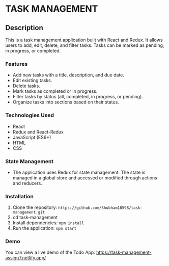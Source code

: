 # TASK MANAGEMENT

## Description

This is a task management application built with React and Redux. It allows users to add, edit, delete, and filter tasks. Tasks can be marked as pending, in progress, or completed.

### Features

- Add new tasks with a title, description, and due date.
- Edit existing tasks.
- Delete tasks.
- Mark tasks as completed or in progress.
- Filter tasks by status (all, completed, in progress, or pending).
- Organize tasks into sections based on their status.


### Technologies Used

- React
- Redux and React-Redux
- JavaScript (ES6+)
- HTML
- CSS

### State Management

- The application uses Redux for state management. The state is managed in a global store and accessed or modified through actions and reducers.

### Installation

1. Clone the repository: `https://github.com/Shubham18598/task-management.git`
2. cd task-management
3. Install dependencies: `npm install`
4. Run the application: `npm start`


### Demo

You can view a live demo of the Todo App: https://task-management-assign7.netlify.app/

